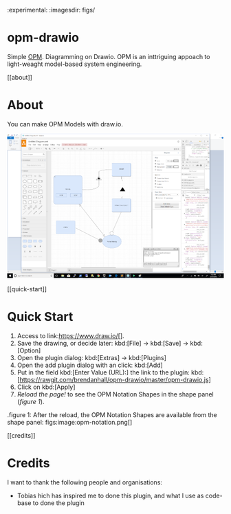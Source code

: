 :experimental:
:imagesdir: figs/

# opm-drawio

Simple [OPM](https://en.wikipedia.org/wiki/Object_Process_Methodology). Diagramming on Drawio. OPM is an inttriguing appoach to light-weaght model-based system engineering.

[[about]]

# About

You can make OPM Models with draw.io.

![Screenshot ](https://github.com/brendanhall/opm-drawio/blob/master/figs/screenshot.png)

[[quick-start]]

# Quick Start

1.  Access to link:https://www.draw.io/[].
2.  Save the drawing, or decide later: kbd:[File] -> kbd:[Save] -> kbd:[Option]
3.  Open the plugin dialog: kbd:[Extras] -> kbd:[Plugins]
4.  Open the add plugin dialog with an click: kbd:[Add]
5.  Put in the field kbd:[Enter Value (URL):] the link to the plugin: kbd:[https://rawgit.com/brendanhall/opm-drawio/master/opm-drawio.js]
6.  Click on kbd:[Apply]
7.  _Reload the page!_ to see the OPM Notation Shapes in the shape panel (_figure 1_).

.figure 1: After the reload, the OPM Notation Shapes are available from the shape panel:
figs:image:opm-notation.png[]

[[credits]]
# Credits

I want to thank the following people and organisations:

* Tobias 
hich has inspired me to done this plugin, and what I use as code-base to done the plugin
